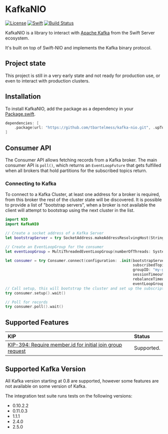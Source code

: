 # KafkaNIO
[![License](https://img.shields.io/badge/License-Apache%202.0-yellow.svg)](https://www.apache.org/licenses/LICENSE-2.0.html)
[![Swift](https://img.shields.io/badge/Swift-5.3-brightgreen.svg?colorA=orange&colorB=4E4E4E)](https://swift.org)
[![Build Status](https://img.shields.io/github/workflow/status/tbartelmess/kafka-nio/test-on-linux)](https://github.com/tbartelmess/kafka-nio/actions?query=workflow%3Atest-on-linux)


KafkaNIO is a library to interact with [Apache Kafka](https://kafka.apache.org) from the Swift Server ecosystem.

It's built on top of Swift-NIO and implements the Kafka binary protocol.


## Project state
This project is still in a very early state and not ready for production use, or even to interact with production clusters.

## Installation
To install KafkaNIO, add the package as a dependency in your [Package.swift](https://github.com/apple/swift-package-manager/blob/master/Documentation/PackageDescriptionV4.md#dependencies).

```swift
dependencies: [
    .package(url: "https://github.com/tbartelmess/kafka-nio.git", .upToNextMinor(from: "0.0.1"))
]
```
## Consumer API

The Consumer API allows fetching records from a Kafka broker. The main consumer API is `poll()`, which returns an `EventLoopFuture` that gets fulfilled when all brokers that hold partitions for the subscribed topics return.

### Connecting to Kafka

To connect to a Kafka Cluster, at least one address for a broker is required, from this broker the rest of the cluster state will be discovered.
It is possible to provide a list of "bootstrap servers", when a broker is not available the client will attempt to bootstrap using the next cluster in the list.


```swift
import NIO
import KafkaNIO

// Create a socket address of a Kafka Server
let bootstrapServer = try SocketAddress.makeAddressResolvingHost(String("my-kafka-host"), port: 9092)

// Create an EventLoopGroup for the consumer
let eventLoopGroup = MultiThreadedEventLoopGroup(numberOfThreads: System.coreCount)

let consumer = try Consumer.connect(configuration: .init(bootstrapServers: [bootstrapServer],
                                                         subscribedTopics: ["my-topic"],
                                                         groupID: "my-group-id",
                                                         sessionTimeout: 10000,
                                                         rebalanceTimeout: 5000),
                                                         eventLoopGroup: eventLoopGroup).wait()
// Call setup, this will bootstrap the cluster and set up the subscription
try consumer.setup().wait()

// Poll for records
try consumer.poll().wait()
```


## Supported Features

| KIP | Status |
|:--|:--|
| [KIP-394: Require member.id for initial join group request](https://cwiki.apache.org/confluence/display/KAFKA/KIP-394%3A+Require+member.id+for+initial+join+group+request) |   Supported. |

## Supported Kafka Version

All Kafka version starting at 0.8 are supported, however some features are not available on some version of Kafka.

The integration test suite runs tests on the following versions:

- 0.10.2.2
- 0.11.0.3
- 1.1.1
- 2.4.0
- 2.5.0
